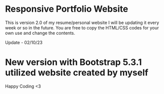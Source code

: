 # Responsive Portfolio Website
This is version 2.0 of my resume/personal website I will be updating it every week or so in the future.
You are free to copy the HTML/CSS codes for your own use and change the contents.

Update - 02/10/23
# New version with Bootstrap 5.3.1 utilized website created by myself
Happy Coding <3
